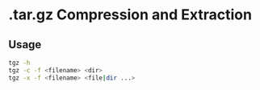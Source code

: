 # .tar.gz Compression and Extraction

## Usage
```bash
tgz -h
tgz -c -f <filename> <dir>
tgz -x -f <filename> <file|dir ...>
```
